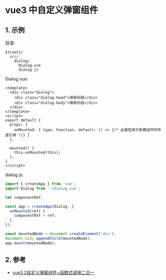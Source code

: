 <!--#region
@author 吴钦飞
@email wuqinfei@qq.com
@create date 2024-10-14 16:14:13
@modify date 2024-10-14 16:14:13
@desc [description]
#endregion-->

# vue3 中自定义弹窗组件

## 1. 示例

目录:

```text
${root}/
  src/
    dialog/
      Dialog.vue
      dialog.js
```

Dialog.vue:

```vue
<template>
  <div class="dialog">
    <div class="dialog-head">弹框标题</div>
    <div class="dialog-body">弹框内容</div>
  </div>
</template>
<script>
export default {
  props: {
    onMounted: { type: Function, default: () => {/* 此属性用于新建组件时传递引用 */} }
  },

  mounted() {
    this.onMounted(this);
  },
}
</script>
```

dialog.js:

```js
import { createApp } from 'vue';
import Dialog from './Dialog.vue';

let componentRef;

const app = createApp(Dialog, {
  onMounted(ref) {
    componentRef = ref;
  },
});

const mountedNode = document.createElement('div');
document.body.appendChild(mountedNode);
app.mount(mountedNode);
```

## 2. 参考

* [vue3.2自定义弹窗组件+函数式调用二合一](https://juejin.cn/post/7076069948589604877)